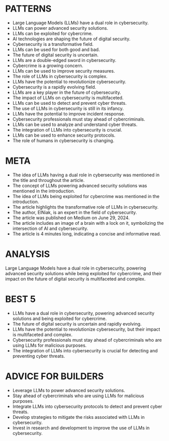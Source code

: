 # PATTERNS
* Large Language Models (LLMs) have a dual role in cybersecurity.
* LLMs can power advanced security solutions.
* LLMs can be exploited for cybercrime.
* AI technologies are shaping the future of digital security.
* Cybersecurity is a transformative field.
* LLMs can be used for both good and bad.
* The future of digital security is uncertain.
* LLMs are a double-edged sword in cybersecurity.
* Cybercrime is a growing concern.
* LLMs can be used to improve security measures.
* The role of LLMs in cybersecurity is complex.
* LLMs have the potential to revolutionize cybersecurity.
* Cybersecurity is a rapidly evolving field.
* LLMs are a key player in the future of cybersecurity.
* The impact of LLMs on cybersecurity is multifaceted.
* LLMs can be used to detect and prevent cyber threats.
* The use of LLMs in cybersecurity is still in its infancy.
* LLMs have the potential to improve incident response.
* Cybersecurity professionals must stay ahead of cybercriminals.
* LLMs can be used to analyze and understand cyber threats.
* The integration of LLMs into cybersecurity is crucial.
* LLMs can be used to enhance security protocols.
* The role of humans in cybersecurity is changing.

# META
* The idea of LLMs having a dual role in cybersecurity was mentioned in the title and throughout the article.
* The concept of LLMs powering advanced security solutions was mentioned in the introduction.
* The idea of LLMs being exploited for cybercrime was mentioned in the introduction.
* The article highlights the transformative role of LLMs in cybersecurity.
* The author, ElNiak, is an expert in the field of cybersecurity.
* The article was published on Medium on June 29, 2024.
* The article includes an image of a brain with a lock on it, symbolizing the intersection of AI and cybersecurity.
* The article is 4 minutes long, indicating a concise and informative read.

# ANALYSIS
Large Language Models have a dual role in cybersecurity, powering advanced security solutions while being exploited for cybercrime, and their impact on the future of digital security is multifaceted and complex.

# BEST 5
* LLMs have a dual role in cybersecurity, powering advanced security solutions and being exploited for cybercrime.
* The future of digital security is uncertain and rapidly evolving.
* LLMs have the potential to revolutionize cybersecurity, but their impact is multifaceted and complex.
* Cybersecurity professionals must stay ahead of cybercriminals who are using LLMs for malicious purposes.
* The integration of LLMs into cybersecurity is crucial for detecting and preventing cyber threats.

# ADVICE FOR BUILDERS
* Leverage LLMs to power advanced security solutions.
* Stay ahead of cybercriminals who are using LLMs for malicious purposes.
* Integrate LLMs into cybersecurity protocols to detect and prevent cyber threats.
* Develop strategies to mitigate the risks associated with LLMs in cybersecurity.
* Invest in research and development to improve the use of LLMs in cybersecurity.
